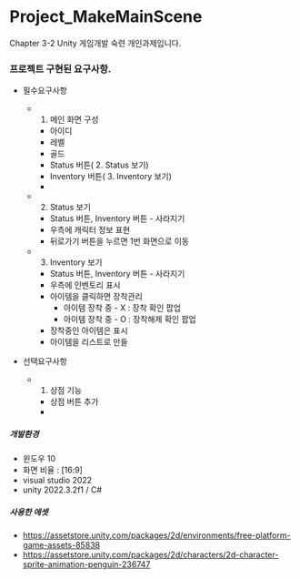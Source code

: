 # Project_MakeMainScene
Chapter 3-2 Unity 게임개발 숙련 개인과제입니다.

### 프로젝트 구현된 요구사항.
- 필수요구사항
    - 1. 메인 화면 구성
        - 아이디
        - 레벨
        - 골드
        - Status 버튼( 2. Status 보기)
        - Inventory 버튼( 3. Inventory 보기)
        *  
    - 2. Status 보기
      - Status 버튼, Inventory 버튼 - 사라지기
      - 우측에 캐릭터 정보 표현
      - 뒤로가기 버튼을 누르면 1번 화면으로 이동
    - 3. Inventory 보기
      - Status 버튼, Inventory 버튼 - 사라지기
      - 우측에 인벤토리 표시
      - 아이템을 클릭하면 장착관리
          - 아이템 장착 중 - X  : 장착 확인 팝업
          - 아이템 장착 중 - O  : 장착해제 확인 팝업
      - 장착중인 아이템은 표시

      * 아이템을 리스트로 만들
     
- 선택요구사항
    - 1. 상점 기능
      - 상점 버튼 추가
      * 
        
##### 개발환경
- 윈도우 10
- 화면 비율 : [16:9]
- visual studio 2022
- unity 2022.3.2f1 / C#
  

##### 사용한 에셋
- https://assetstore.unity.com/packages/2d/environments/free-platform-game-assets-85838
- https://assetstore.unity.com/packages/2d/characters/2d-character-sprite-animation-penguin-236747

